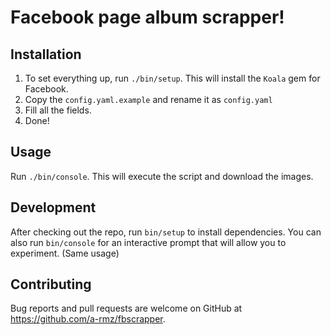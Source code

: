 # Facebook page album scrapper!

## Installation

1. To set everything up, run `./bin/setup`. This will install the `Koala` gem for Facebook. 
2. Copy the `config.yaml.example` and rename it as `config.yaml`
3. Fill all the fields.
4. Done!

## Usage

Run `./bin/console`. This will execute the script and download the images.

## Development

After checking out the repo, run `bin/setup` to install dependencies. You can also run `bin/console` for an interactive prompt that will allow you to experiment. (Same usage)

## Contributing

Bug reports and pull requests are welcome on GitHub at https://github.com/a-rmz/fbscrapper.
